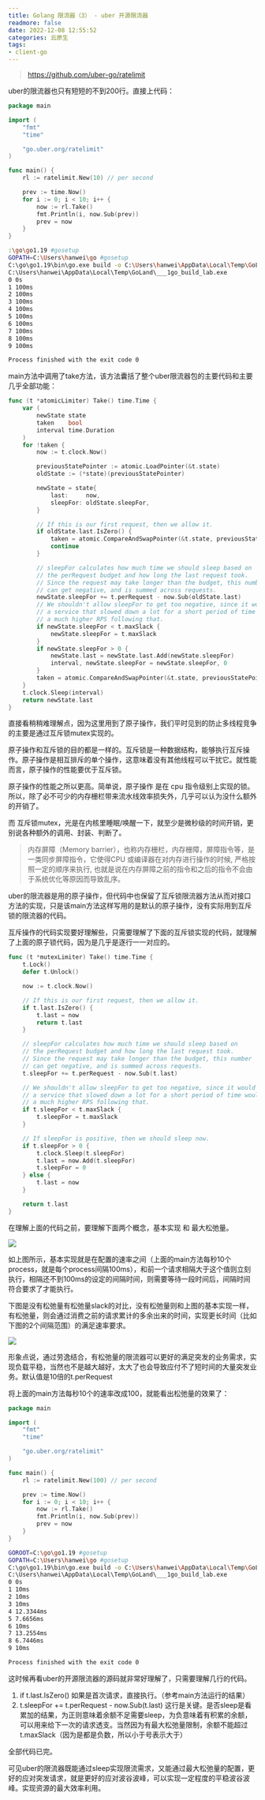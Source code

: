 ```yaml
---
title: Golang 限流器（3） - uber 开源限流器
readmore: false
date: 2022-12-08 12:55:52
categories: 云原生
tags:
- client-go
---
```


> https://github.com/uber-go/ratelimit

uber的限流器也只有短短的不到200行。直接上代码：

```go
package main

import (
	"fmt"
	"time"

	"go.uber.org/ratelimit"
)

func main() {
	rl := ratelimit.New(10) // per second

	prev := time.Now()
	for i := 0; i < 10; i++ {
		now := rl.Take()
		fmt.Println(i, now.Sub(prev))
		prev = now
	}
}
```

```bash
:\go\go1.19 #gosetup
GOPATH=C:\Users\hanwei\go #gosetup
C:\go\go1.19\bin\go.exe build -o C:\Users\hanwei\AppData\Local\Temp\GoLand\___1go_build_lab.exe lab #gosetup
C:\Users\hanwei\AppData\Local\Temp\GoLand\___1go_build_lab.exe
0 0s
1 100ms
2 100ms
3 100ms
4 100ms
5 100ms
6 100ms
7 100ms
8 100ms
9 100ms

Process finished with the exit code 0
```

main方法中调用了take方法，该方法囊括了整个uber限流器包的主要代码和主要几乎全部功能：

```go
func (t *atomicLimiter) Take() time.Time {
	var (
		newState state
		taken    bool
		interval time.Duration
	)
	for !taken {
		now := t.clock.Now()

		previousStatePointer := atomic.LoadPointer(&t.state)
		oldState := (*state)(previousStatePointer)

		newState = state{
			last:     now,
			sleepFor: oldState.sleepFor,
		}

		// If this is our first request, then we allow it.
		if oldState.last.IsZero() {
			taken = atomic.CompareAndSwapPointer(&t.state, previousStatePointer, unsafe.Pointer(&newState))
			continue
		}

		// sleepFor calculates how much time we should sleep based on
		// the perRequest budget and how long the last request took.
		// Since the request may take longer than the budget, this number
		// can get negative, and is summed across requests.
		newState.sleepFor += t.perRequest - now.Sub(oldState.last)
		// We shouldn't allow sleepFor to get too negative, since it would mean that
		// a service that slowed down a lot for a short period of time would get
		// a much higher RPS following that.
		if newState.sleepFor < t.maxSlack {
			newState.sleepFor = t.maxSlack
		}
		if newState.sleepFor > 0 {
			newState.last = newState.last.Add(newState.sleepFor)
			interval, newState.sleepFor = newState.sleepFor, 0
		}
		taken = atomic.CompareAndSwapPointer(&t.state, previousStatePointer, unsafe.Pointer(&newState))
	}
	t.clock.Sleep(interval)
	return newState.last
}
```

直接看稍稍难理解点，因为这里用到了原子操作，我们平时见到的防止多线程竞争的主要是通过互斥锁mutex实现的。

原子操作和互斥锁的目的都是一样的。互斥锁是一种数据结构，能够执行互斥操作。原子操作是相互排斥的单个操作，这意味着没有其他线程可以干扰它。就性能而言，原子操作的性能要优于互斥锁。

原子操作的性能之所以更高。简单说，原子操作 是在 cpu 指令级别上实现的锁。所以，除了必不可少的内存栅栏带来流水线效率损失外，几乎可以认为没什么额外的开销了。

而 互斥锁mutex，光是在内核里睡眠/唤醒一下，就至少是微秒级的时间开销，更别说各种额外的调用、封装、判断了。

> 内存屏障（Memory barrier），也称内存栅栏，内存栅障，屏障指令等，是一类同步屏障指令，它使得CPU 或编译器在对内存进行操作的时候, 严格按照一定的顺序来执行, 也就是说在内存屏障之前的指令和之后的指令不会由于系统优化等原因而导致乱序。

uber的限流器是用的原子操作，但代码中也保留了互斥锁限流器方法从而对接口方法的实现，只是该main方法这样写用的是默认的原子操作，没有实际用到互斥锁的限流器的代码。

互斥操作的代码实现要好理解些，只需要理解了下面的互斥锁实现的代码，就理解了上面的原子锁代码，因为是几乎是逐行一一对应的。

```go
func (t *mutexLimiter) Take() time.Time {
	t.Lock()
	defer t.Unlock()

	now := t.clock.Now()

	// If this is our first request, then we allow it.
	if t.last.IsZero() {
		t.last = now
		return t.last
	}

	// sleepFor calculates how much time we should sleep based on
	// the perRequest budget and how long the last request took.
	// Since the request may take longer than the budget, this number
	// can get negative, and is summed across requests.
	t.sleepFor += t.perRequest - now.Sub(t.last)

	// We shouldn't allow sleepFor to get too negative, since it would mean that
	// a service that slowed down a lot for a short period of time would get
	// a much higher RPS following that.
	if t.sleepFor < t.maxSlack {
		t.sleepFor = t.maxSlack
	}

	// If sleepFor is positive, then we should sleep now.
	if t.sleepFor > 0 {
		t.clock.Sleep(t.sleepFor)
		t.last = now.Add(t.sleepFor)
		t.sleepFor = 0
	} else {
		t.last = now
	}

	return t.last
}
```

在理解上面的代码之前，要理解下面两个概念，基本实现 和 最大松弛量。

![](/images/golang-rate-3/1.png)

如上图所示，基本实现就是在配置的速率之间（上面的main方法每秒10个process，就是每个process间隔100ms），和前一个请求相隔大于这个值则立刻执行，相隔还不到100ms的设定的间隔时间，则需要等待一段时间后，间隔时间符合要求了才能执行。

下图是没有松弛量有松弛量slack的对比，没有松弛量则和上图的基本实现一样，有松弛量，则会通过消费之前的请求累计的多余出来的时间，实现更长时间（比如下图的2个间隔范围）的满足速率要求。

![](/images/golang-rate-3/2.png)

形象点说，通过劳逸结合，有松弛量的限流器可以更好的满足突发的业务需求，实现负载平稳，当然也不是越大越好，太大了也会导致应付不了短时间的大量突发业务。默认值是10倍的t.perRequest

将上面的main方法每秒10个的速率改成100，就能看出松弛量的效果了：

```go
package main

import (
	"fmt"
	"time"

	"go.uber.org/ratelimit"
)

func main() {
	rl := ratelimit.New(100) // per second

	prev := time.Now()
	for i := 0; i < 10; i++ {
		now := rl.Take()
		fmt.Println(i, now.Sub(prev))
		prev = now
	}
}
```

```bash
GOROOT=C:\go\go1.19 #gosetup
GOPATH=C:\Users\hanwei\go #gosetup
C:\go\go1.19\bin\go.exe build -o C:\Users\hanwei\AppData\Local\Temp\GoLand\___1go_build_lab.exe lab #gosetup
C:\Users\hanwei\AppData\Local\Temp\GoLand\___1go_build_lab.exe
0 0s
1 10ms
2 10ms
3 10ms
4 12.3344ms
5 7.6656ms
6 10ms
7 13.2554ms
8 6.7446ms
9 10ms

Process finished with the exit code 0
```

这时候再看uber的开源限流器的源码就非常好理解了，只需要理解几行的代码。
1. if t.last.IsZero() 如果是首次请求，直接执行。（参考main方法运行的结果）
2. t.sleepFor += t.perRequest - now.Sub(t.last) 这行是关键。是否sleep是看累加的结果，为正则意味着余额不足需要sleep，为负意味着有积累的余额，可以用来给下一次的请求透支。当然因为有最大松弛量限制，余额不能超过t.maxSlack（因为是都是负数，所以小于号表示大于）

全部代码已完。

可见uber的限流器既能通过sleep实现限流需求，又能通过最大松弛量的配置，更好的应对突发请求，就是更好的应对波谷波峰，可以实现一定程度的平稳波谷波峰。实现资源的最大效率利用。